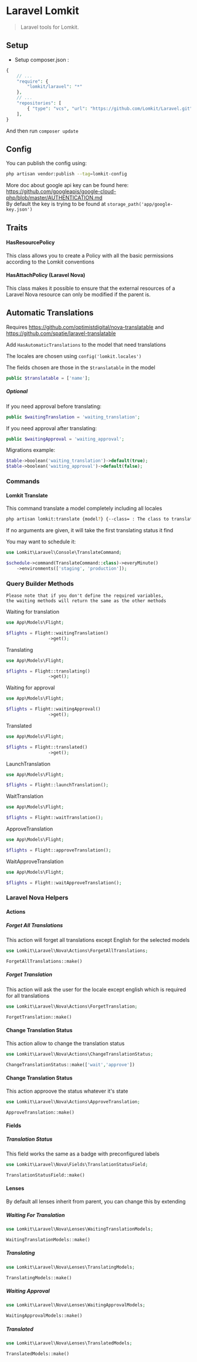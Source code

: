# Laravel Lomkit

> Laravel tools for Lomkit.

## Setup
- Setup composer.json :

```php
{
    // ...
    "require": {
        "lomkit/laravel": "*"
    },
    // ...
    "repositories": [
        { "type": "vcs", "url": "https://github.com/Lomkit/Laravel.git" }
    ],
}
```

And then run `composer update`

## Config

You can publish the config using:
```bash
php artisan vendor:publish --tag=lomkit-config
```

More doc about google api key can be found here: https://github.com/googleapis/google-cloud-php/blob/master/AUTHENTICATION.md  
By default the key is trying to be found at `storage_path('app/google-key.json')`

## Traits

#### HasResourcePolicy

This class allows you to create a Policy with all the basic permissions according to the Lomkit conventions
#### HasAttachPolicy (Laravel Nova)

This class makes it possible to ensure that the external resources of a Laravel Nova resource can only be modified if the parent is.

## Automatic Translations

Requires https://github.com/optimistdigital/nova-translatable and https://github.com/spatie/laravel-translatable

Add `HasAutomaticTranslations` to the model that need translations

The locales are chosen using `config('lomkit.locales')` 

The fields chosen are those in the `$translatable` in the model
```php
public $translatable = ['name'];
```

##### Optional

If you need approval before translating:

```php
public $waitingTranslation = 'waiting_translation';
```

If you need approval after translating:

```php
public $waitingApproval = 'waiting_approval';
```

Migrations example:
```php
$table->boolean('waiting_translation')->default(true);
$table->boolean('waiting_approval')->default(false);
```

### Commands

#### Lomkit Translate

This command translate a model completely including all locales

```bash
php artisan lomkit:translate {model?} {--class= : The class to translate} 
```
If no arguments are given, it will take the first translating status it find

You may want to schedule it:

```php
use Lomkit\Laravel\Console\TranslateCommand;

$schedule->command(TranslateCommand::class)->everyMinute()
    ->environments(['staging', 'production']);
```

### Query Builder Methods
    Please note that if you don't define the required variables,
    the waiting methods will return the same as the other methods

Waiting for translation
```php
use App\Models\Flight;

$flights = Flight::waitingTranslation()
                ->get();
```

Translating
```php
use App\Models\Flight;

$flights = Flight::translating()
                ->get();
```

Waiting for approval
```php
use App\Models\Flight;

$flights = Flight::waitingApproval()
                ->get();
```

Translated
```php
use App\Models\Flight;

$flights = Flight::translated()
                ->get();
```

LaunchTranslation
```php
use App\Models\Flight;

$flights = Flight::launchTranslation();
```

WaitTranslation
```php
use App\Models\Flight;

$flights = Flight::waitTranslation();
```

ApproveTranslation
```php
use App\Models\Flight;

$flights = Flight::approveTranslation();
```

WaitApproveTranslation
```php
use App\Models\Flight;

$flights = Flight::waitApproveTranslation();
```


### Laravel Nova Helpers 
#### Actions
##### Forget All Translations
This action will forget all translations except English for the selected models
```php
use Lomkit\Laravel\Nova\Actions\ForgetAllTranslations;

ForgetAllTranslations::make()
```

##### Forget Translation
This action will ask the user for the locale except english which is required for all translations
```php
use Lomkit\Laravel\Nova\Actions\ForgetTranslation;

ForgetTranslation::make()
```

#### Change Translation Status
This action allow to change the translation status
```php
use Lomkit\Laravel\Nova\Actions\ChangeTranslationStatus;

ChangeTranslationStatus::make(['wait','approve'])
```

#### Change Translation Status
This action approove the status whatever it's state
```php
use Lomkit\Laravel\Nova\Actions\ApproveTranslation;

ApproveTranslation::make()
```

#### Fields
##### Translation Status
This field works the same as a badge with preconfigured labels
```php
use Lomkit\Laravel\Nova\Fields\TranslationStatusField;

TranslationStatusField::make()
```

#### Lenses

By default all lenses inherit from parent, you can change this by extending
##### Waiting For Translation
```php
use Lomkit\Laravel\Nova\Lenses\WaitingTranslationModels;

WaitingTranslationModels::make()
```
##### Translating
```php
use Lomkit\Laravel\Nova\Lenses\TranslatingModels;

TranslatingModels::make()
```

##### Waiting Approval
```php
use Lomkit\Laravel\Nova\Lenses\WaitingApprovalModels;

WaitingApprovalModels::make()
```

##### Translated
```php
use Lomkit\Laravel\Nova\Lenses\TranslatedModels;

TranslatedModels::make()
```
